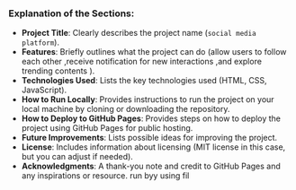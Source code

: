 
### Explanation of the Sections:

- **Project Title**: Clearly describes the project name (`social media platform`).
- **Features**: Briefly outlines what the project can do (allow users to follow each other ,receive notification for new interactions ,and explore trending contents ).
- **Technologies Used**: Lists the key technologies used (HTML, CSS, JavaScript).
- **How to Run Locally**: Provides instructions to run the project on your local machine by cloning or downloading the repository.
- **How to Deploy to GitHub Pages**: Provides steps on how to deploy the project using GitHub Pages for public hosting.
- **Future Improvements**: Lists possible ideas for improving the project.
- **License**: Includes information about licensing (MIT license in this case, but you can adjust if needed).
- **Acknowledgments**: A thank-you note and credit to GitHub Pages and any inspirations or resource.
run byy using fil
